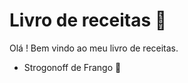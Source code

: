 # Livro de receitas :book: 

Olá ! Bem vindo ao meu livro de receitas.

- Strogonoff de Frango :chicken: 

